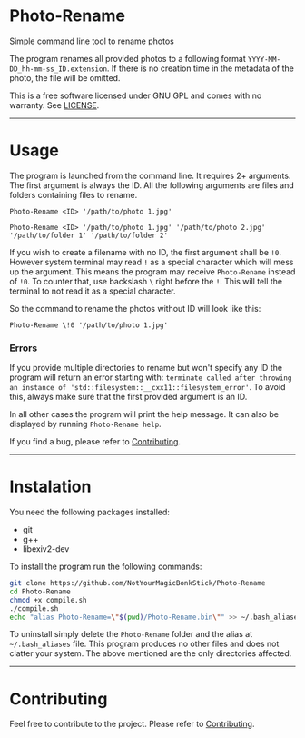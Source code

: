 # Photo-Rename

Simple command line tool to rename photos

The program renames all provided photos to a following format `YYYY-MM-DD_hh-mm-ss_ID.extension`. If there is no creation time in the metadata of the photo, the file will be omitted.

This is a free software licensed under GNU GPL and comes with no warranty. See [LICENSE](./LICENSE).

---

# Usage

The program is launched from the command line. It requires 2+ arguments. The first argument is always the ID. All the following arguments are files and folders containing files to rename.

`Photo-Rename <ID> '/path/to/photo 1.jpg'`

`Photo-Rename <ID> '/path/to/photo 1.jpg' '/path/to/photo 2.jpg' '/path/to/folder 1' '/path/to/folder 2'`

If you wish to create a filename with no ID, the first argument shall be `!0`. However system terminal may read `!` as a special character which will mess up the argument. This means the program may receive `Photo-Rename` instead of `!0`. To counter that, use backslash `\` right before the `!`. This will tell the terminal to not read it as a special character.

So the command to rename the photos without ID will look like this:

`Photo-Rename \!0 '/path/to/photo 1.jpg'`

### Errors

If you provide multiple directories to rename but won't specify any ID the program will return an error starting with: `terminate called after throwing an instance of 'std::filesystem::__cxx11::filesystem_error'`. To avoid this, always make sure that the first provided argument is an ID.

In all other cases the program will print the help message. It can also be displayed by running `Photo-Rename help`.

If you find a bug, please refer to [Contributing](./docs/contributing.md).

---

# Instalation

You need the following packages installed:
- git
- g++
- libexiv2-dev

To install the program run the following commands:
```bash
git clone https://github.com/NotYourMagicBonkStick/Photo-Rename
cd Photo-Rename
chmod +x compile.sh
./compile.sh
echo "alias Photo-Rename=\"$(pwd)/Photo-Rename.bin\"" >> ~/.bash_aliases
```

To uninstall simply delete the `Photo-Rename` folder and the alias at `~/.bash_aliases` file. This program produces no other files and does not clatter your system. The above mentioned are the only directories affected.

---

# Contributing

Feel free to contribute to the project. Please refer to [Contributing](./docs/contributing.md).
